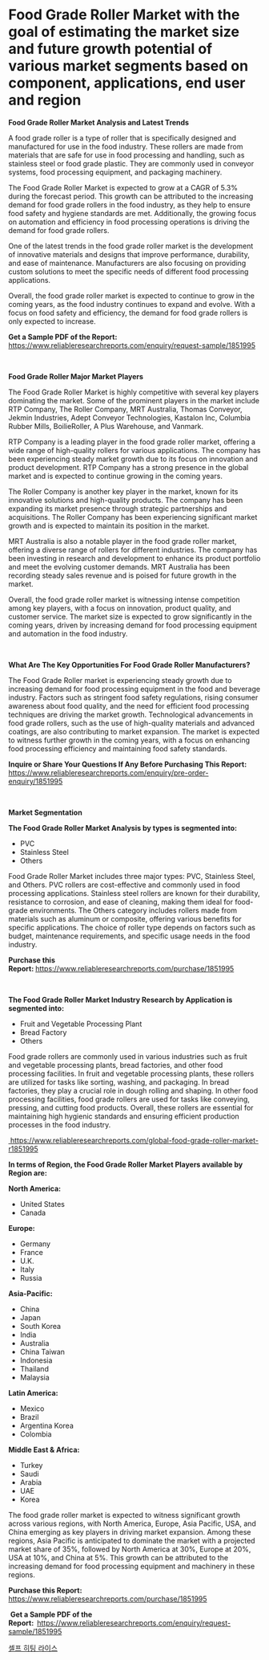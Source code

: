 <p><h1>Food Grade Roller Market with the goal of estimating the market size and future growth potential of various market segments based on component, applications, end user and region</h1></p><p><strong>Food Grade Roller Market Analysis and Latest Trends</strong></p>
<p><p>A food grade roller is a type of roller that is specifically designed and manufactured for use in the food industry. These rollers are made from materials that are safe for use in food processing and handling, such as stainless steel or food grade plastic. They are commonly used in conveyor systems, food processing equipment, and packaging machinery.</p><p>The Food Grade Roller Market is expected to grow at a CAGR of 5.3% during the forecast period. This growth can be attributed to the increasing demand for food grade rollers in the food industry, as they help to ensure food safety and hygiene standards are met. Additionally, the growing focus on automation and efficiency in food processing operations is driving the demand for food grade rollers.</p><p>One of the latest trends in the food grade roller market is the development of innovative materials and designs that improve performance, durability, and ease of maintenance. Manufacturers are also focusing on providing custom solutions to meet the specific needs of different food processing applications.</p><p>Overall, the food grade roller market is expected to continue to grow in the coming years, as the food industry continues to expand and evolve. With a focus on food safety and efficiency, the demand for food grade rollers is only expected to increase.</p></p>
<p><strong>Get a Sample PDF of the Report:&nbsp;</strong> <a href="https://www.reliableresearchreports.com/enquiry/request-sample/1851995">https://www.reliableresearchreports.com/enquiry/request-sample/1851995</a></p>
<p>&nbsp;</p>
<p><strong>Food Grade Roller Major Market Players</strong></p>
<p><p>The Food Grade Roller Market is highly competitive with several key players dominating the market. Some of the prominent players in the market include RTP Company, The Roller Company, MRT Australia, Thomas Conveyor, Jekmin Industries, Adept Conveyor Technologies, Kastalon Inc, Columbia Rubber Mills, BoilieRoller, A Plus Warehouse, and Vanmark.</p><p>RTP Company is a leading player in the food grade roller market, offering a wide range of high-quality rollers for various applications. The company has been experiencing steady market growth due to its focus on innovation and product development. RTP Company has a strong presence in the global market and is expected to continue growing in the coming years.</p><p>The Roller Company is another key player in the market, known for its innovative solutions and high-quality products. The company has been expanding its market presence through strategic partnerships and acquisitions. The Roller Company has been experiencing significant market growth and is expected to maintain its position in the market.</p><p>MRT Australia is also a notable player in the food grade roller market, offering a diverse range of rollers for different industries. The company has been investing in research and development to enhance its product portfolio and meet the evolving customer demands. MRT Australia has been recording steady sales revenue and is poised for future growth in the market.</p><p>Overall, the food grade roller market is witnessing intense competition among key players, with a focus on innovation, product quality, and customer service. The market size is expected to grow significantly in the coming years, driven by increasing demand for food processing equipment and automation in the food industry.</p></p>
<p>&nbsp;</p>
<p><strong>What Are The Key Opportunities For Food Grade Roller Manufacturers?</strong></p>
<p><p>The Food Grade Roller market is experiencing steady growth due to increasing demand for food processing equipment in the food and beverage industry. Factors such as stringent food safety regulations, rising consumer awareness about food quality, and the need for efficient food processing techniques are driving the market growth. Technological advancements in food grade rollers, such as the use of high-quality materials and advanced coatings, are also contributing to market expansion. The market is expected to witness further growth in the coming years, with a focus on enhancing food processing efficiency and maintaining food safety standards.</p></p>
<p><strong>Inquire or Share Your Questions If Any Before Purchasing This Report:</strong> <a href="https://www.reliableresearchreports.com/enquiry/pre-order-enquiry/1851995">https://www.reliableresearchreports.com/enquiry/pre-order-enquiry/1851995</a></p>
<p>&nbsp;</p>
<p><strong>Market Segmentation</strong></p>
<p><strong>The Food Grade Roller Market Analysis by types is segmented into:</strong></p>
<p><ul><li>PVC</li><li>Stainless Steel</li><li>Others</li></ul></p>
<p><p>Food Grade Roller Market includes three major types: PVC, Stainless Steel, and Others. PVC rollers are cost-effective and commonly used in food processing applications. Stainless steel rollers are known for their durability, resistance to corrosion, and ease of cleaning, making them ideal for food-grade environments. The Others category includes rollers made from materials such as aluminum or composite, offering various benefits for specific applications. The choice of roller type depends on factors such as budget, maintenance requirements, and specific usage needs in the food industry.</p></p>
<p><strong>Purchase this Report:&nbsp;</strong><a href="https://www.reliableresearchreports.com/purchase/1851995">https://www.reliableresearchreports.com/purchase/1851995</a></p>
<p>&nbsp;</p>
<p><strong>The Food Grade Roller Market Industry Research by Application is segmented into:</strong></p>
<p><ul><li>Fruit and Vegetable Processing Plant</li><li>Bread Factory</li><li>Others</li></ul></p>
<p><p>Food grade rollers are commonly used in various industries such as fruit and vegetable processing plants, bread factories, and other food processing facilities. In fruit and vegetable processing plants, these rollers are utilized for tasks like sorting, washing, and packaging. In bread factories, they play a crucial role in dough rolling and shaping. In other food processing facilities, food grade rollers are used for tasks like conveying, pressing, and cutting food products. Overall, these rollers are essential for maintaining high hygienic standards and ensuring efficient production processes in the food industry.</p></p>
<p><a href="https://www.reliableresearchreports.com/global-food-grade-roller-market-r1851995">&nbsp;https://www.reliableresearchreports.com/global-food-grade-roller-market-r1851995</a></p>
<p><strong>In terms of Region, the Food Grade Roller Market Players available by Region are:</strong></p>
<p>
    <p> <strong> North America: </strong>
        <ul>
            <li>United States</li>
            <li>Canada</li>
        </ul>
        </p> 
    <p> <strong> Europe: </strong>
        <ul>
            <li>Germany</li>
            <li>France</li>
            <li>U.K.</li>
            <li>Italy</li>
            <li>Russia</li>
        </ul>
        </p> 
    <p> <strong> Asia-Pacific: </strong>
        <ul>
            <li>China</li>
            <li>Japan</li>
            <li>South Korea</li>
            <li>India</li>
            <li>Australia</li>
            <li>China Taiwan</li>
            <li>Indonesia</li>
            <li>Thailand</li>
            <li>Malaysia</li>
        </ul>
        </p> 
    <p> <strong> Latin America: </strong>
        <ul>
            <li>Mexico</li>
            <li>Brazil</li>
            <li>Argentina Korea</li>
            <li>Colombia</li>
        </ul>
        </p> 
    <p> <strong> Middle East & Africa: </strong>
        <ul>
            <li>Turkey</li>
            <li>Saudi</li>
            <li>Arabia</li>
            <li>UAE</li>
            <li>Korea</li>
        </ul>
    </p>
    </p>
<p><p>The food grade roller market is expected to witness significant growth across various regions, with North America, Europe, Asia Pacific, USA, and China emerging as key players in driving market expansion. Among these regions, Asia Pacific is anticipated to dominate the market with a projected market share of 35%, followed by North America at 30%, Europe at 20%, USA at 10%, and China at 5%. This growth can be attributed to the increasing demand for food processing equipment and machinery in these regions.</p></p>
<p><strong>Purchase this Report: </strong><a href="https://www.reliableresearchreports.com/purchase/1851995">https://www.reliableresearchreports.com/purchase/1851995</a></p>
<p>&nbsp;<strong>Get a Sample PDF of the Report:&nbsp;&nbsp;</strong><a href="https://www.reliableresearchreports.com/enquiry/request-sample/1851995">https://www.reliableresearchreports.com/enquiry/request-sample/1851995</a></p>
<p><strong></strong></p>
<p><p><a href="https://medium.com/@cezarymarciniak2022/2024%EB%85%84%EB%B6%80%ED%84%B0-2031%EB%85%84%EA%B9%8C%EC%A7%80%EC%9D%98-%EC%9E%90%EA%B0%80%EC%97%B4-%EC%8C%80-%EC%8B%9C%EC%9E%A5-%EB%B6%84%EC%84%9D-%EB%B0%8F-%EA%B7%9C%EB%AA%A8-%EC%98%88%EC%B8%A1-bddf9955bed0">셀프 히팅 라이스</a></p></p>